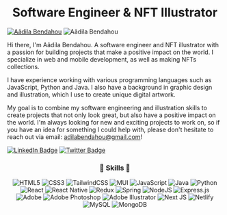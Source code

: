<h1 align="center">
 Software Engineer & NFT Illustrator
</h1>

[![Aâdila Bendahou](https://user-images.githubusercontent.com/82048235/227745459-749e2809-0a29-4104-8345-f4bd20ce3fe3.png)](https://www.adilaben.com/)
![Aâdila Bendahou](https://user-images.githubusercontent.com/82048235/227752252-3961d44b-706d-4e5b-af22-99bff83a12c2.gif)

Hi there, I'm Aâdila Bendahou. A software engineer and NFT illustrator with a passion for building projects that make a positive impact on the world. I specialize in web and mobile development, as well as making NFTs collections. 

I have experience working with various programming languages such as JavaScript, Python and Java. I also have a background in graphic design and illustration, which I use to create unique digital artwork. 

My goal is to combine my software engineering and illustration skills to create projects that not only look great, but also have a positive impact on the world. I'm always looking for new and exciting projects to work on, so if you have an idea for something I could help with, please don't hesitate to reach out via email: adilabendahou@gmail.com!

[![LinkedIn Badge](https://img.shields.io/badge/LinkedIn-Profile-informational?style=flat&logo=linkedin&logoColor=white&color=8A6EAF)](https://www.linkedin.com/in/aadila-bendahou/)
[![Twitter Badge](https://img.shields.io/badge/Twitter-Profile-informational?style=flat&logo=twitter&logoColor=white&color=8A6EAF)](https://twitter.com/AdilaDev)


<h3 align="center"> 💼 Skills 💼  </h3>

<div align="center">  
 
![HTML5](https://img.shields.io/badge/html5-%23E34F26.svg?style=for-the-badge&logo=html5&logoColor=white) ![CSS3](https://img.shields.io/badge/css3-%231572B6.svg?style=for-the-badge&logo=css3&logoColor=white) ![TailwindCSS](https://img.shields.io/badge/tailwindcss-%2338B2AC.svg?style=for-the-badge&logo=tailwind-css&logoColor=white) ![MUI](https://img.shields.io/badge/MUI-%230081CB.svg?style=for-the-badge&logo=mui&logoColor=white) ![JavaScript](https://img.shields.io/badge/javascript-%23323330.svg?style=for-the-badge&logo=javascript&logoColor=%23F7DF1E) ![Java](https://img.shields.io/badge/java-%23ED8B00.svg?style=for-the-badge&logo=java&logoColor=white) ![Python](https://img.shields.io/badge/python-3670A0?style=for-the-badge&logo=python&logoColor=ffdd54) ![React](https://img.shields.io/badge/react-%2320232a.svg?style=for-the-badge&logo=react&logoColor=%2361DAFB) ![React Native](https://img.shields.io/badge/react_native-%2320232a.svg?style=for-the-badge&logo=react&logoColor=%2361DAFB) ![Redux](https://img.shields.io/badge/redux-%23593d88.svg?style=for-the-badge&logo=redux&logoColor=white) ![Spring](https://img.shields.io/badge/spring-%236DB33F.svg?style=for-the-badge&logo=spring&logoColor=white) ![NodeJS](https://img.shields.io/badge/node.js-6DA55F?style=for-the-badge&logo=node.js&logoColor=white) ![Express.js](https://img.shields.io/badge/express.js-%23404d59.svg?style=for-the-badge&logo=express&logoColor=%2361DAFB) ![Adobe](https://img.shields.io/badge/adobe-%23FF0000.svg?style=for-the-badge&logo=adobe&logoColor=white) ![Adobe Photoshop](https://img.shields.io/badge/adobe%20photoshop-%2331A8FF.svg?style=for-the-badge&logo=adobe%20photoshop&logoColor=white) ![Adobe Illustrator](https://img.shields.io/badge/adobe%20illustrator-%23FF9A00.svg?style=for-the-badge&logo=adobe%20illustrator&logoColor=white) ![Next JS](https://img.shields.io/badge/Next-black?style=for-the-badge&logo=next.js&logoColor=white) ![Netlify](https://img.shields.io/badge/netlify-%23000000.svg?style=for-the-badge&logo=netlify&logoColor=#00C7B7) ![MySQL](https://img.shields.io/badge/mysql-%2300f.svg?style=for-the-badge&logo=mysql&logoColor=white) ![MongoDB](https://img.shields.io/badge/MongoDB-%234ea94b.svg?style=for-the-badge&logo=mongodb&logoColor=white)
  
</div>


